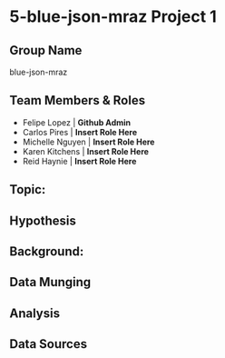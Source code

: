 # 5-blue-json-mraz Project 1

## Group Name
blue-json-mraz

## Team Members & Roles
* Felipe Lopez | **Github Admin**
* Carlos Pires | **Insert Role Here**
* Michelle Nguyen | **Insert Role Here**
* Karen Kitchens | **Insert Role Here**
* Reid Haynie  | **Insert Role Here**


## Topic:

## Hypothesis

## Background:

## Data Munging

## Analysis

## Data Sources

